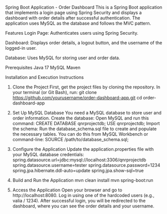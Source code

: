 Spring Boot Application - Order Dashboard
This is a Spring Boot application that implements a login page using Spring Security and displays a dashboard with order details after successful authentication. The application uses MySQL as the database and follows the MVC pattern.

Features
Login Page: Authenticates users using Spring Security.

Dashboard: Displays order details, a logout button, and the username of the logged-in user.

Database: Uses MySQL for storing user and order data.

Prerequisites
Java 17
MySQL
Maven


Installation and Execution Instructions
1. Clone the Project
First, get the project files by cloning the repository. In your terminal (or Git Bash), run:
git clone https://github.com/yourusername/order-dashboard-app.git
cd order-dashboard-app

2. Set Up MySQL Database
You need a MySQL database to store user and order information.
Create the database: Open MySQL and run this command:
CREATE DATABASE qnrprojectdb;
USE qnrprojectdb;
Import the schema: Run the database_schema.sql file to create and populate the necessary tables. You can do this from MySQL Workbench or command-line:
SOURCE /path/to/database_schema.sql;

3. Configure the Application
Update the application.properties file with your MySQL database credentials:
spring.datasource.url=jdbc:mysql://localhost:3306/qnrprojectdb
spring.datasource.username=tester
spring.datasource.password=1234
spring.jpa.hibernate.ddl-auto=update
spring.jpa.show-sql=true

4. Build and Run the Application
mvn clean install
mvn spring-boot:run

5. Access the Application
Open your browser and go to http://localhost:8080.
Log in using one of the hardcoded users (e.g., valia / 1234).
After successful login, you will be redirected to the dashboard, where you can see the order details and your username.
